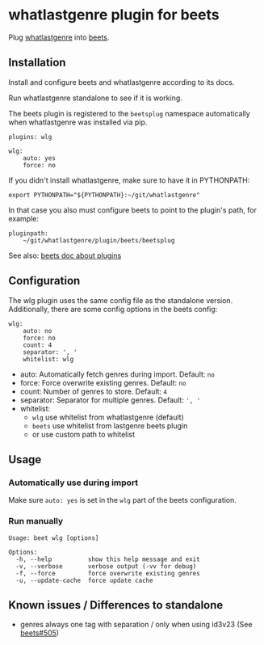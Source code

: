 # whatlastgenre plugin for beets

Plug [whatlastgenre](https://github.com/YetAnotherNerd/whatlastgenre)
into [beets](https://github.com/beetbox/beets).


## Installation

Install and configure beets and whatlastgenre according to its docs.

Run whatlastgenre standalone to see if it is working.

The beets plugin is registered to the `beetsplug` namespace automatically when whatlastgenre was installed via pip.

    plugins: wlg

    wlg:
        auto: yes
        force: no

If you didn't install whatlastgenre, make sure to have it in PYTHONPATH:

    export PYTHONPATH="${PYTHONPATH}:~/git/whatlastgenre"

In that case you also must configure beets to point to the plugin's path, for example:

    pluginpath:
        ~/git/whatlastgenre/plugin/beets/beetsplug


See also: [beets doc about plugins](https://beets.readthedocs.io/en/latest/plugins/index.html)


## Configuration

The wlg plugin uses the same config file as the standalone version.
Additionally, there are some config options in the beets config:

    wlg:
        auto: no
        force: no
        count: 4
        separator: ', '
        whitelist: wlg

* auto: Automatically fetch genres during import. Default: `no`
* force: Force overwrite existing genres. Default: `no`
* count: Number of genres to store. Default: `4`
* separator: Separator for multiple genres. Default: `', '`
* whitelist:
    * `wlg` use whitelist from whatlastgenre (default)
    * `beets` use whitelist from lastgenre beets plugin
    * or use custom path to whitelist


## Usage

### Automatically use during import
Make sure `auto: yes` is set in the `wlg` part of the beets configuration.

### Run manually

    Usage: beet wlg [options]

    Options:
      -h, --help          show this help message and exit
      -v, --verbose       verbose output (-vv for debug)
      -f, --force         force overwrite existing genres
      -u, --update-cache  force update cache


## Known issues / Differences to standalone

* genres always one tag with separation / only when using id3v23
(See [beets#505](https://github.com/beetbox/beets/issues/505))
